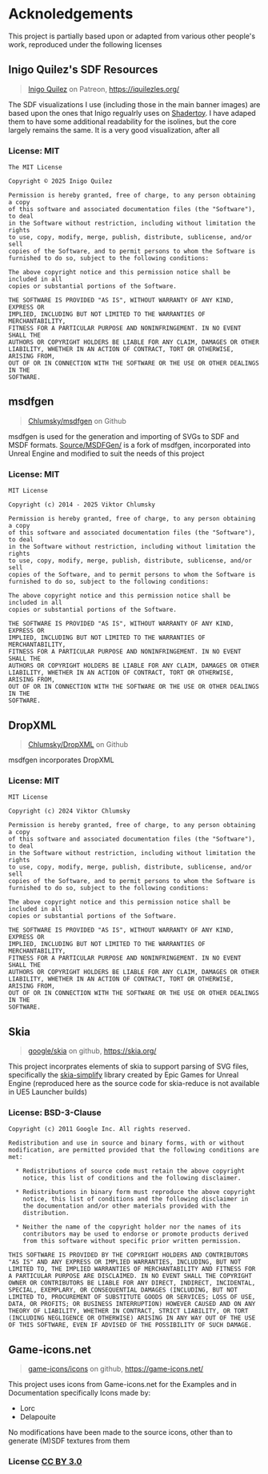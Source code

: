 # Acknoledgements
This project is partially based upon or adapted from various other people's work, reproduced under the following licenses

## Inigo Quilez's SDF Resources
> [Inigo Quilez](https://www.patreon.com/inigoquilez) on Patreon, https://iquilezles.org/

The SDF visualizations I use (including those in the main banner images) are
based upon the ones that Inigo regualrly uses on
[Shadertoy](https://www.shadertoy.com/playlist/MXdSRf). I have adaped them
to have some additional readability for the isolines, but the core largely 
remains the same. It is a very good visualization, after all

### **License:** MIT
```
The MIT License

Copyright © 2025 Inigo Quilez

Permission is hereby granted, free of charge, to any person obtaining a copy
of this software and associated documentation files (the "Software"), to deal
in the Software without restriction, including without limitation the rights
to use, copy, modify, merge, publish, distribute, sublicense, and/or sell
copies of the Software, and to permit persons to whom the Software is
furnished to do so, subject to the following conditions:

The above copyright notice and this permission notice shall be included in all
copies or substantial portions of the Software.

THE SOFTWARE IS PROVIDED "AS IS", WITHOUT WARRANTY OF ANY KIND, EXPRESS OR
IMPLIED, INCLUDING BUT NOT LIMITED TO THE WARRANTIES OF MERCHANTABILITY,
FITNESS FOR A PARTICULAR PURPOSE AND NONINFRINGEMENT. IN NO EVENT SHALL THE
AUTHORS OR COPYRIGHT HOLDERS BE LIABLE FOR ANY CLAIM, DAMAGES OR OTHER
LIABILITY, WHETHER IN AN ACTION OF CONTRACT, TORT OR OTHERWISE, ARISING FROM,
OUT OF OR IN CONNECTION WITH THE SOFTWARE OR THE USE OR OTHER DEALINGS IN THE
SOFTWARE.
```

## msdfgen
> [Chlumsky/msdfgen](https://github.com/Chlumsky/msdfgen) on Github

msdfgen is used for the generation and importing of SVGs to SDF and MSDF formats.
[Source/MSDFGen/](Source/ChlumskyMSDFGen/) is a fork of msdfgen, incorporated into
Unreal Engine and modified to suit the needs of this project

### **License:** MIT
```
MIT License

Copyright (c) 2014 - 2025 Viktor Chlumsky

Permission is hereby granted, free of charge, to any person obtaining a copy
of this software and associated documentation files (the "Software"), to deal
in the Software without restriction, including without limitation the rights
to use, copy, modify, merge, publish, distribute, sublicense, and/or sell
copies of the Software, and to permit persons to whom the Software is
furnished to do so, subject to the following conditions:

The above copyright notice and this permission notice shall be included in all
copies or substantial portions of the Software.

THE SOFTWARE IS PROVIDED "AS IS", WITHOUT WARRANTY OF ANY KIND, EXPRESS OR
IMPLIED, INCLUDING BUT NOT LIMITED TO THE WARRANTIES OF MERCHANTABILITY,
FITNESS FOR A PARTICULAR PURPOSE AND NONINFRINGEMENT. IN NO EVENT SHALL THE
AUTHORS OR COPYRIGHT HOLDERS BE LIABLE FOR ANY CLAIM, DAMAGES OR OTHER
LIABILITY, WHETHER IN AN ACTION OF CONTRACT, TORT OR OTHERWISE, ARISING FROM,
OUT OF OR IN CONNECTION WITH THE SOFTWARE OR THE USE OR OTHER DEALINGS IN THE
SOFTWARE.
```
## DropXML
>[Chlumsky/DropXML](https://github.com/Chlumsky/DropXML) on Github

msdfgen incorporates DropXML

### **License:** MIT
```
MIT License

Copyright (c) 2024 Viktor Chlumsky

Permission is hereby granted, free of charge, to any person obtaining a copy
of this software and associated documentation files (the "Software"), to deal
in the Software without restriction, including without limitation the rights
to use, copy, modify, merge, publish, distribute, sublicense, and/or sell
copies of the Software, and to permit persons to whom the Software is
furnished to do so, subject to the following conditions:

The above copyright notice and this permission notice shall be included in all
copies or substantial portions of the Software.

THE SOFTWARE IS PROVIDED "AS IS", WITHOUT WARRANTY OF ANY KIND, EXPRESS OR
IMPLIED, INCLUDING BUT NOT LIMITED TO THE WARRANTIES OF MERCHANTABILITY,
FITNESS FOR A PARTICULAR PURPOSE AND NONINFRINGEMENT. IN NO EVENT SHALL THE
AUTHORS OR COPYRIGHT HOLDERS BE LIABLE FOR ANY CLAIM, DAMAGES OR OTHER
LIABILITY, WHETHER IN AN ACTION OF CONTRACT, TORT OR OTHERWISE, ARISING FROM,
OUT OF OR IN CONNECTION WITH THE SOFTWARE OR THE USE OR OTHER DEALINGS IN THE
SOFTWARE.
```

## Skia
> [google/skia](https://github.com/google/skia) on github, https://skia.org/

This project incorprates elements of skia to support parsing of SVG files, specifically 
the [skia-simplify](https://github.com/rtm223/UnrealEngine/tree/release/Engine/Source/ThirdParty/skia) 
library created by Epic Games for Unreal Engine (reproduced here as the source code for 
skia-reduce is not available in UE5 Launcher builds)

### **License:** BSD-3-Clause
```
Copyright (c) 2011 Google Inc. All rights reserved.

Redistribution and use in source and binary forms, with or without
modification, are permitted provided that the following conditions are
met:

  * Redistributions of source code must retain the above copyright
    notice, this list of conditions and the following disclaimer.

  * Redistributions in binary form must reproduce the above copyright
    notice, this list of conditions and the following disclaimer in
    the documentation and/or other materials provided with the
    distribution.

  * Neither the name of the copyright holder nor the names of its
    contributors may be used to endorse or promote products derived
    from this software without specific prior written permission.

THIS SOFTWARE IS PROVIDED BY THE COPYRIGHT HOLDERS AND CONTRIBUTORS
"AS IS" AND ANY EXPRESS OR IMPLIED WARRANTIES, INCLUDING, BUT NOT
LIMITED TO, THE IMPLIED WARRANTIES OF MERCHANTABILITY AND FITNESS FOR
A PARTICULAR PURPOSE ARE DISCLAIMED. IN NO EVENT SHALL THE COPYRIGHT
OWNER OR CONTRIBUTORS BE LIABLE FOR ANY DIRECT, INDIRECT, INCIDENTAL,
SPECIAL, EXEMPLARY, OR CONSEQUENTIAL DAMAGES (INCLUDING, BUT NOT
LIMITED TO, PROCUREMENT OF SUBSTITUTE GOODS OR SERVICES; LOSS OF USE,
DATA, OR PROFITS; OR BUSINESS INTERRUPTION) HOWEVER CAUSED AND ON ANY
THEORY OF LIABILITY, WHETHER IN CONTRACT, STRICT LIABILITY, OR TORT
(INCLUDING NEGLIGENCE OR OTHERWISE) ARISING IN ANY WAY OUT OF THE USE
OF THIS SOFTWARE, EVEN IF ADVISED OF THE POSSIBILITY OF SUCH DAMAGE.
```

## Game-icons.net
> [game-icons/icons](https://github.com/game-icons/icons) on github, https://game-icons.net/

This project uses icons from Game-icons.net for the Examples and in
Documentation specifically Icons made by:
- Lorc
- Delapouite

No modifications have been made to the source icons, other than to generate (M)SDF textures
from them
### **License** [CC BY 3.0](https://creativecommons.org/licenses/by/3.0/)

##

